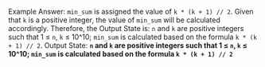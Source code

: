 Example Answer:
`min_sum` is assigned the value of `k * (k + 1) // 2`. Given that `k` is a positive integer, the value of `min_sum` will be calculated accordingly. Therefore, the Output State is: `n` and `k` are positive integers such that 1 ≤ `n`, `k` ≤ 10^10; `min_sum` is calculated based on the formula `k * (k + 1) // 2`.
Output State: **`n` and `k` are positive integers such that 1 ≤ `n`, `k` ≤ 10^10; `min_sum` is calculated based on the formula `k * (k + 1) // 2`**